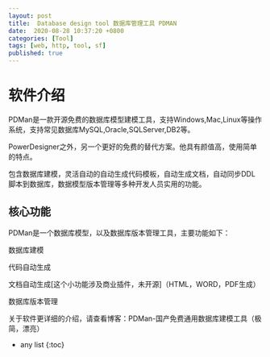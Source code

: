 ```yaml
---
layout: post
title:  Database design tool 数据库管理工具 PDMAN
date:  2020-08-28 10:37:20 +0800
categories: [Tool]
tags: [web, http, tool, sf]
published: true
---
```


# 软件介绍

PDMan是一款开源免费的数据库模型建模工具，支持Windows,Mac,Linux等操作系统，支持常见数据库MySQL,Oracle,SQLServer,DB2等。

PowerDesigner之外，另一个更好的免费的替代方案。他具有颜值高，使用简单的特点。

包含数据库建模，灵活自动的自动生成代码模板，自动生成文档，自动同步DDL脚本到数据库，数据模型版本管理等多种开发人员实用的功能。

## 核心功能

PDMan是一个数据库模型，以及数据库版本管理工具，主要功能如下：

数据库建模

代码自动生成

文档自动生成[这个小功能涉及商业插件，未开源]（HTML，WORD，PDF生成）

数据库版本管理

关于软件更详细的介绍，请查看博客：PDMan-国产免费通用数据库建模工具（极简，漂亮）

* any list
{:toc}